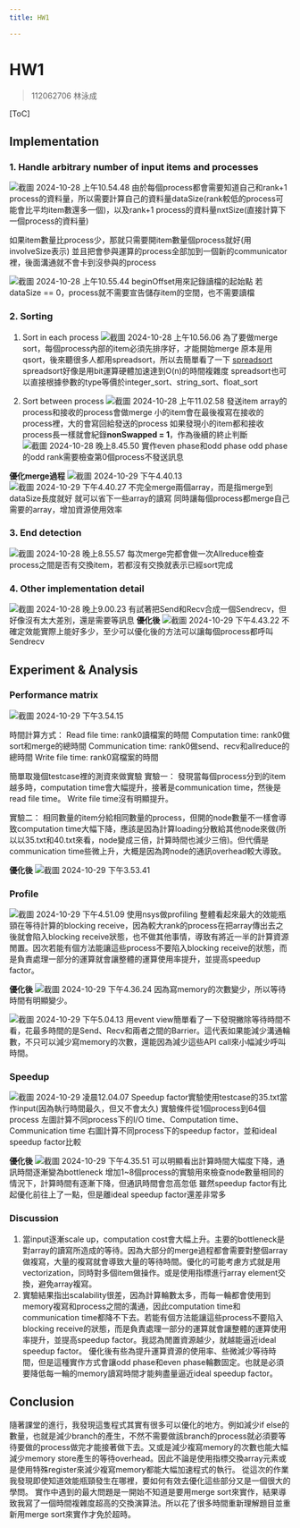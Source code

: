 ```yaml
---
title: HW1

---
```


# HW1
> 112062706 林泳成

[ToC]

## Implementation
### 1. Handle arbitrary number of input items and processes
![截圖 2024-10-28 上午10.54.48](https://hackmd.io/_uploads/H1gRTung1l.png)
由於每個process都會需要知道自己和rank+1 process的資料量，所以需要計算自己的資料量dataSize(rank較低的process可能會比平均item數還多一個)，以及rank+1 process的資料量nxtSize(直接計算下一個process的資料量)

如果item數量比process少，那就只需要開item數量個process就好(用involveSize表示)
並且把會參與運算的process全部加到一個新的communicator裡，後面溝通就不會卡到沒參與的process

![截圖 2024-10-28 上午10.55.44](https://hackmd.io/_uploads/SyHDqbax1l.png)
beginOffset用來記錄讀檔的起始點
若dataSize == 0，process就不需要宣告儲存item的空間，也不需要讀檔

### 2. Sorting
1. Sort in each process
![截圖 2024-10-28 上午10.56.06](https://hackmd.io/_uploads/HJzRJKhekg.png)
為了要做merge sort，每個process內部的item必須先排序好，才能開始merge
原本是用qsort，後來聽很多人都用spreadsort，所以去簡單看了一下
[spreadsort](https://www.boost.org/doc/libs/1_86_0/libs/sort/doc/html/doxygen/boost_sort_c___reference/namespaceboost_1_1sort_1_1spreadsort_1a51394cf971edadc344af184931559053.html)
spreadsort好像是用bit運算硬體加速達到O(n)的時間複雜度
spreadsort也可以直接根據參數的type等價於integer_sort、string_sort、float_sort

2. Sort between process
![截圖 2024-10-28 上午11.02.58](https://hackmd.io/_uploads/S1zJlY2gJg.png)
發送item array的process和接收的process會做merge
小的item會在最後複寫在接收的process裡，大的會寫回給發送的process
如果發現小的item都和接收process長一樣就會紀錄**nonSwapped = 1**，作為後續的終止判斷
![截圖 2024-10-28 晚上8.45.50](https://hackmd.io/_uploads/BJu5_-plkx.png)
實作even phase和odd phase
odd phase的odd rank需要檢查第0個process不發送訊息

**優化merge過程**
![截圖 2024-10-29 下午4.40.13](https://hackmd.io/_uploads/SkW5k7Cgke.png)
![截圖 2024-10-29 下午4.40.27](https://hackmd.io/_uploads/SyW917Clkx.png)
不完全merge兩個array，而是指merge到dataSize長度就好
就可以省下一些array的讀寫
同時讓每個process都merge自己需要的array，增加資源使用效率


### 3. End detection
![截圖 2024-10-28 晚上8.55.57](https://hackmd.io/_uploads/Byflcbpx1g.png)
每次merge完都會做一次Allreduce檢查process之間是否有交換item，若都沒有交換就表示已經sort完成


### 4. Other implementation detail
![截圖 2024-10-28 晚上9.00.23](https://hackmd.io/_uploads/SyxOxoWaxkl.png)
有試著把Send和Recv合成一個Sendrecv，但好像沒有太大差別，還是需要等訊息
**優化後**
![截圖 2024-10-29 下午4.43.22](https://hackmd.io/_uploads/SJ6NeX0eye.png)
不確定效能實際上能好多少，至少可以優化後的方法可以讓每個process都呼叫Sendrecv

## Experiment & Analysis
### Performance matrix
![截圖 2024-10-29 下午3.54.15](https://hackmd.io/_uploads/SkWIbmCgkg.png)

時間計算方式：
Read file time: rank0讀檔案的時間
Computation time: rank0做sort和merge的總時間
Communication time: rank0做send、recv和allreduce的總時間
Write file time: rank0寫檔案的時間

簡單取幾個testcase裡的測資來做實驗
實驗一：
發現當每個process分到的item越多時，computation time會大幅提升，接著是communication time，然後是read file time。 Write file time沒有明顯提升。

實驗二：
相同數量的item分給相同數量的process，但開的node數量不一樣會導致computation time大幅下降，應該是因為計算loading分散給其他node來做(所以以35.txt和40.txt來看，node變成三倍，計算時間也減少三倍)。但代價是communication time些微上升，大概是因為跨node的通訊overhead較大導致。

**優化後**
![截圖 2024-10-29 下午3.53.41](https://hackmd.io/_uploads/S13zW7RgJx.png)


### Profile
![截圖 2024-10-29 下午4.51.09](https://hackmd.io/_uploads/rJfzzXCekg.png)
使用nsys做profiling
整體看起來最大的效能瓶頸在等待計算的blocking receive，因為較大rank的process在把array傳出去之後就會陷入blocking receive狀態，也不做其他事情，導致有將近一半的計算資源閒置。因次若能有個方法能讓這些process不要陷入blocking receive的狀態，而是負責處理一部分的運算就會讓整體的運算使用率提升，並提高speedup factor。

**優化後**
![截圖 2024-10-29 下午4.36.24](https://hackmd.io/_uploads/SJ06Z7Cx1g.png)
因為寫memory的次數變少，所以等待時間有明顯變少。

![截圖 2024-10-29 下午5.04.13](https://hackmd.io/_uploads/H1Vmr7Rekl.png)
用event view簡單看了一下發現撇除等待時間不看，花最多時間的是Send、Recv和兩者之間的Barrier。這代表如果能減少溝通輪數，不只可以減少寫memory的次數，還能因為減少這些API call來小幅減少呼叫時間。

### Speedup
![截圖 2024-10-29 凌晨12.04.07](https://hackmd.io/_uploads/BkmfUV6lke.png)
Speedup factor實驗使用testcase的35.txt當作input(因為執行時間最久，但又不會太久)
實驗條件從1個process到64個process
左圖計算不同process下的I/O time、Computation time、Communication time
右圖計算不同process下的speedup factor，並和ideal speedup factor比較

**優化後**
![截圖 2024-10-29 下午4.35.51](https://hackmd.io/_uploads/r1Q8fQAl1l.png)
可以明顯看出計算時間大幅度下降，通訊時間逐漸變為bottleneck
增加1~8個process的實驗用來檢查node數量相同的情況下，計算時間有逐漸下降，但通訊時間會忽高忽低
雖然speedup factor有比起優化前往上了一點，但是離ideal speedup factor還差非常多

### Discussion
1. 當input逐漸scale up，computation cost會大幅上升。主要的bottleneck是對array的讀寫所造成的等待。因為大部分的merge過程都會需要對整個array做複寫，大量的複寫就會導致大量的等待時間。優化的可能考慮方式就是用vectorization，同時對多個item做操作。或是使用指標進行array element交換，避免array複寫。
2. 實驗結果指出scalability很差，因為計算輪數太多，而每一輪都會使用到memory複寫和process之間的溝通，因此computation time和communication time都降不下去。若能有個方法能讓這些process不要陷入blocking receive的狀態，而是負責處理一部分的運算就會讓整體的運算使用率提升，並提高speedup factor。我認為閒置資源越少，就越能逼近ideal speedup factor。
優化後有些為提升運算資源的使用率、些微減少等待時間，但是這種實作方式會讓odd phase和even phase輪數固定。也就是必須要降低每一輪的memory讀寫時間才能夠盡量逼近ideal speedup factor。

## Conclusion
隨著課堂的進行，我發現這隻程式其實有很多可以優化的地方。例如減少if else的數量，也就是減少branch的產生，不然不需要做該branch的process就必須要等待要做的process做完才能接著做下去。又或是減少複寫memory的次數也能大幅減少memory store產生的等待overhead。因此不論是使用指標交換array元素或是使用特殊register來減少複寫memory都能大幅加速程式的執行。
從這次的作業我發現即使知道效能瓶頸發生在哪裡，要如何有效去優化這些部分又是一個很大的學問。
實作中遇到的最大問題是一開始不知道是要用merge sort來實作，結果導致我寫了一個時間複雜度超高的交換演算法。所以花了很多時間重新理解題目並重新用merge sort來實作才免於超時。


